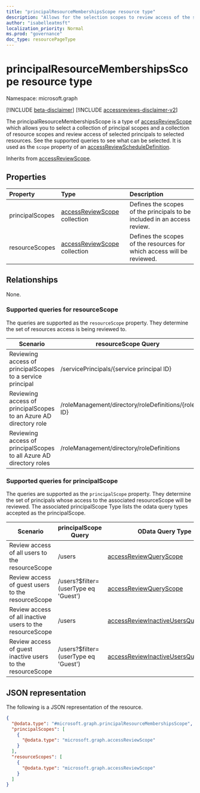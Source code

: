 ```yaml
---
title: "principalResourceMembershipsScope resource type"
description: "Allows for the selection scopes to review access of the selected principals to the selected resources."
author: "isabelleatmsft"
localization_priority: Normal
ms.prod: "governance"
doc_type: resourcePageType
---
```


# principalResourceMembershipsScope resource type

Namespace: microsoft.graph

[!INCLUDE [beta-disclaimer](../../includes/beta-disclaimer.md)]
[!INCLUDE [accessreviews-disclaimer-v2](../../includes/accessreviews-disclaimer-v2.md)]

The principalResourceMembershipsScope is a type of [accessReviewScope](accessreviewscope.md) which allows you to select a collection of principal scopes and a collection of resource scopes and review access of selected principals to selected resources. See the supported queries to see what can be selected. It is used as the `scope` property of an [accessReviewScheduleDefinition](accessreviewscheduledefinition.md).

Inherits from [accessReviewScope](../resources/accessreviewscope.md).

## Properties
|Property|Type|Description|
|:---|:---|:---|
|principalScopes|[accessReviewScope](../resources/accessreviewscope.md) collection|Defines the scopes of the principals to be included in an access review.|
|resourceScopes|[accessReviewScope](../resources/accessreviewscope.md) collection|Defines the scopes of the resources for which access will be reviewed.|

## Relationships
None.

### Supported queries for resourceScope
The queries are supported as the `resourceScope` property. They determine the set of resources access is being reviewed to. 

|Scenario| resourceScope Query | 
|--|--|
| Reviewing access of principalScopes to a service principal | /servicePrincipals/{service principal ID} |
| Reviewing access of principalScopes to an Azure AD directory role | /roleManagement/directory/roleDefinitions/{role ID} |
| Reviewing access of principalScopes to all Azure AD directory roles | /roleManagement/directory/roleDefinitions |

### Supported queries for principalScope
The queries are supported as the `principalScope` property. They determine the set of principals whose access to the associated resourceScope will be reviewed. The associated principalScope Type lists the odata query types accepted as the principalScope.

|Scenario| principalScope Query | OData Query Type | Additional Comments |
|--|--|-- | --|
| Review access of all users to the resourceScope | /users |[accessReviewQueryScope](accessreviewqueryscope.md)||
| Review access of  guest users to the resourceScope | /users?$filter=(userType eq 'Guest') |[accessReviewQueryScope](accessreviewqueryscope.md)||
| Review access of all inactive users to the resourceScope | /users |[accessReviewInactiveUsersQueryScope](accessreviewinactiveusersqueryscope.md)| Must include `instanceDuration` property|
| Review access of guest inactive users to the resourceScope | /users?$filter=(userType eq 'Guest') |[accessReviewInactiveUsersQueryScope](accessreviewinactiveusersqueryscope.md)| Must include `instanceDuration` property|




## JSON representation
The following is a JSON representation of the resource.
<!-- {
  "blockType": "resource",
  "@odata.type": "microsoft.graph.principalResourceMembershipsScope"
}
-->
``` json
{
  "@odata.type": "#microsoft.graph.principalResourceMembershipsScope",
  "principalScopes": [
    {
      "@odata.type": "microsoft.graph.accessReviewScope"
    }
  ],
  "resourceScopes": [
    {
      "@odata.type": "microsoft.graph.accessReviewScope"
    }
  ]
}
```
